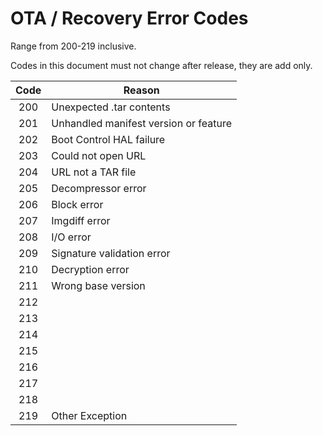 # OTA / Recovery Error Codes
Range from 200-219 inclusive.

Codes in this document must not change after release, they are add only.

| Code | Reason                                |
|:----:|---------------------------------------|
| 200  | Unexpected .tar contents              |
| 201  | Unhandled manifest version or feature |
| 202  | Boot Control HAL failure              |
| 203  | Could not open URL                    |
| 204  | URL not a TAR file                    |
| 205  | Decompressor error                    |
| 206  | Block error                           |
| 207  | Imgdiff error                         |
| 208  | I/O error                             |
| 209  | Signature validation error            |
| 210  | Decryption error                      |
| 211  | Wrong base version                    |
| 212  |                                       |
| 213  |                                       |
| 214  |                                       |
| 215  |                                       |
| 216  |                                       |
| 217  |                                       |
| 218  |                                       |
| 219  | Other Exception                       |
